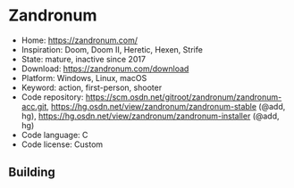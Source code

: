 # Zandronum

- Home: https://zandronum.com/
- Inspiration: Doom, Doom II, Heretic, Hexen, Strife
- State: mature, inactive since 2017
- Download: https://zandronum.com/download
- Platform: Windows, Linux, macOS
- Keyword: action, first-person, shooter
- Code repository: https://scm.osdn.net/gitroot/zandronum/zandronum-acc.git, https://hg.osdn.net/view/zandronum/zandronum-stable (@add, hg), https://hg.osdn.net/view/zandronum/zandronum-installer (@add, hg)
- Code language: C
- Code license: Custom

## Building
